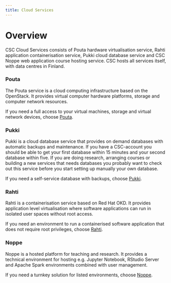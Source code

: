 ```yaml
---
title: Cloud Services
---
```


# Overview

CSC Cloud Services consists of Pouta hardware virtualisation service, Rahti application containerisation service, Pukki cloud database service and CSC Noppe web application course hosting service. CSC hosts all services itself, with data centres in Finland.

### Pouta

The Pouta service is a cloud computing infrastructure based on the OpenStack. It provides virtual computer hardware platforms, storage and computer network resources.

If you need a full access to your virtual machines, storage and virtual network devices, choose [Pouta](pouta/index.md).

### Pukki

Pukki is a cloud database service that provides on demand databases with automatic backups and maintenance. If you have a CSC-account you should be able to get your first database within 15 minutes and your second database within five. If you are doing research, arranging courses or building a new services that needs databases you probably want to check out this service before you start setting up manually your own database.

If you need a self-service database with backups, choose [Pukki](dbaas/index.md).

### Rahti

Rahti is a containerisation service based on Red Hat OKD. It provides application level virtualisation where software applications can run in isolated user spaces without root access.

If you need an environment to run a containerised software application that does not require root privileges, choose [Rahti](rahti/index.md).

### Noppe

Noppe is a hosted platform for teaching and research. It provides a technical environment for hosting e.g. Jupyter Notebook, RStudio Server and Apache Spark environments combined with user management.

If you need a turnkey solution for listed environments, choose [Noppe](noppe/index.md).
